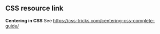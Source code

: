 ## CSS resource link

**Centering in CSS**
See https://css-tricks.com/centering-css-complete-guide/
